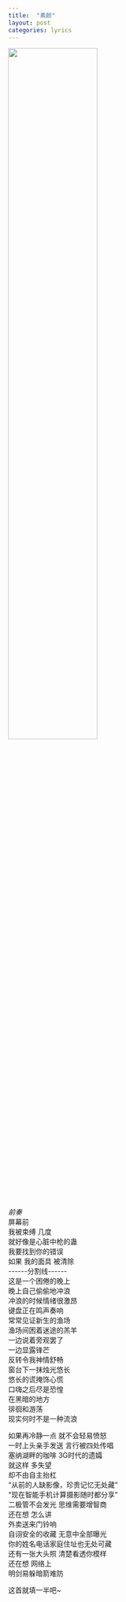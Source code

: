 ```yaml
---
title:  "素颜"
layout: post
categories: lyrics
---
```


<img src=https://cdn.jsdelivr.net/gh/pic-cdn/cdn2@271455233a2e9cb703da51dc0eb3f5a6e9311727/2022/01/23/6f00dab588b6fd32134d508b41793c62.png width=60% />

*前奏*  
屏幕前  
我被束缚 几度  
就好像是心脏中枪的蛊  
我要找到你的错误  
如果 我的面具 被清除  
------分割线------  
这是一个困倦的晚上  
晚上自己偷偷地冲浪  
冲浪的时候情绪很激昂  
键盘正在鸣声奏响  
常常见证新生的渔场  
渔场间困着迷途的羔羊  
一边说着旁观罢了  
一边显露锋芒  
反转令我神情舒畅  
窗台下一抹烛光悠长  
悠长的谎掩饰心慌  
口嗨之后尽是恐惶  
在黑暗的地方  
徘徊和游荡  
现实何时不是一种流浪


如果再冷静一点 就不会轻易愤怒  
一时上头亲手发送 言行被四处传唱  
塞纳湖畔的咖啡 3G时代的遗孀  
就这样 多失望  
却不由自主抬杠  
“从前的人缺影像，珍贵记忆无处藏”  
“现在智能手机计算摄影随时都分享”  
二极管不会发光 思维需要增智商  
还在想 怎么讲  
外卖送来门铃响  
自诩安全的收藏 无意中全部曝光  
你的姓名电话家庭住址也无处可藏  
还有一张大头照 清楚看透你模样  
还在想 网络上  
明剑易躲暗箭难防


这首就填一半吧~
